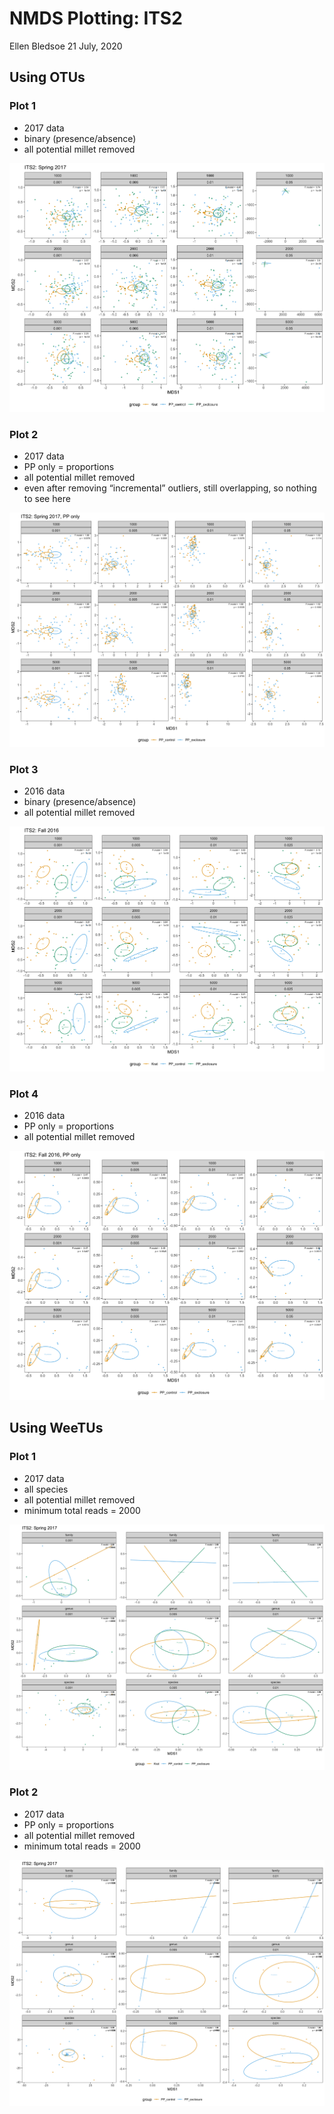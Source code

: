 NMDS Plotting: ITS2
================
Ellen Bledsoe
21 July, 2020

## Using OTUs

### Plot 1

  - 2017 data
  - binary (presence/absence)
  - all potential millet removed

![](Plots/ITS2_2017_allsp_totalreads_relabund.png)<!-- -->

### Plot 2

  - 2017 data
  - PP only = proportions
  - all potential millet removed
  - even after removing “incremental” outliers, still overlapping, so
    nothing to see here

![](Plots/ITS2_2017_PPonly_totalreads_relabund.png)<!-- -->

### Plot 3

  - 2016 data
  - binary (presence/absence)
  - all potential millet removed

![](Plots/ITS2_2016_allsp_totalreads_relabund.png)<!-- -->

### Plot 4

  - 2016 data
  - PP only = proportions
  - all potential millet removed

![](Plots/ITS2_2016_PPonly_totalreads_relabund.png)<!-- -->

## Using WeeTUs

### Plot 1

  - 2017 data
  - all species
  - all potential millet removed
  - minimum total reads = 2000

![](Plots/ITS2_2017_allsp_relabund_WTU.png)<!-- -->

### Plot 2

  - 2017 data
  - PP only = proportions
  - all potential millet removed
  - minimum total reads = 2000

![](Plots/ITS2_2017_PPonly_relabund_WTU.png)<!-- -->
